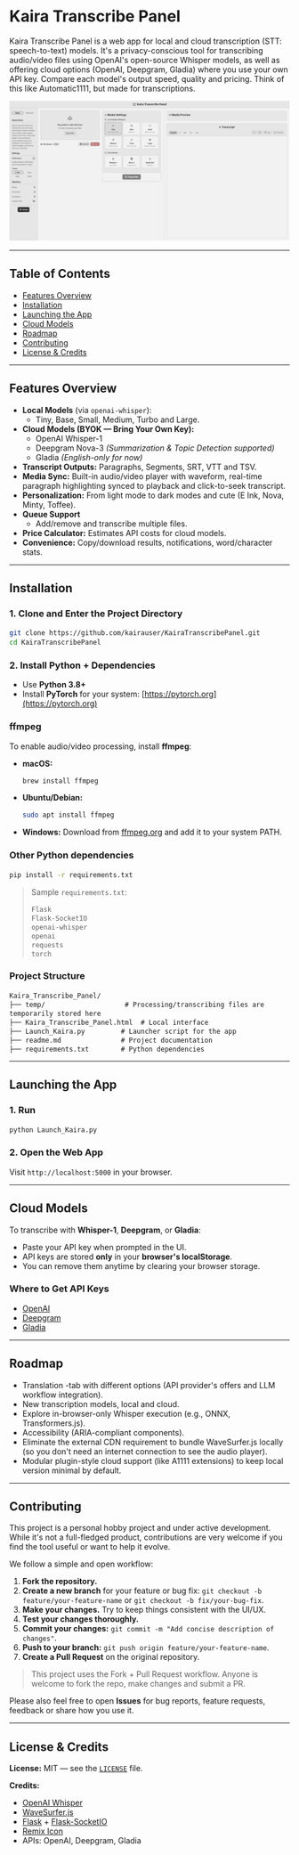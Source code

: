 # Kaira Transcribe Panel

Kaira Transcribe Panel is a web app for local and cloud transcription (STT: speech-to-text) models. It's a privacy-conscious tool for transcribing audio/video files using OpenAI's open-source Whisper models, as well as offering cloud options (OpenAI, Deepgram, Gladia) where you use your own API key. Compare each model's output speed, quality and pricing. Think of this like Automatic1111, but made for transcriptions.

![Kaira Screenshot](https://github.com/LandoNikko/Kaira-Transcribe-Panel/blob/main/Kaira_Homescreen.jpg?raw=true)

---

## Table of Contents

- [Features Overview](#features-overview)
- [Installation](#installation)
- [Launching the App](#launching-the-app)
- [Cloud Models](#cloud-models)
- [Roadmap](#roadmap)
- [Contributing](#contributing)
- [License & Credits](#license--credits)

---

## Features Overview

- **Local Models** (via `openai-whisper`):
  - Tiny, Base, Small, Medium, Turbo and Large.
- **Cloud Models (BYOK — Bring Your Own Key):**
  - OpenAI Whisper-1
  - Deepgram Nova-3 *(Summarization & Topic Detection supported)*
  - Gladia *(English-only for now)*
- **Transcript Outputs:** Paragraphs, Segments, SRT, VTT and TSV.
- **Media Sync:** Built-in audio/video player with waveform, real-time paragraph highlighting synced to playback and click-to-seek transcript.
- **Personalization:** From light mode to dark modes and cute (E Ink, Nova, Minty, Toffee).
- **Queue Support**
  - Add/remove and transcribe multiple files.
- **Price Calculator:** Estimates API costs for cloud models.
- **Convenience:** Copy/download results, notifications, word/character stats.

---

## Installation

### 1. Clone and Enter the Project Directory

```bash
git clone https://github.com/kairauser/KairaTranscribePanel.git
cd KairaTranscribePanel
```

### 2. Install Python + Dependencies

- Use **Python 3.8+**
- Install **PyTorch** for your system: [https://pytorch.org](https://pytorch.org)

### ffmpeg

To enable audio/video processing, install **ffmpeg**:

- **macOS:**
  ```bash
  brew install ffmpeg
  ```
- **Ubuntu/Debian:**
  ```bash
  sudo apt install ffmpeg
  ```
- **Windows:**
  Download from [ffmpeg.org](https://ffmpeg.org/download.html) and add it to your system PATH.

### Other Python dependencies

```bash
pip install -r requirements.txt
```

> Sample `requirements.txt`:
> ```
> Flask
> Flask-SocketIO
> openai-whisper
> openai
> requests
> torch
> ```

### Project Structure

```
Kaira_Transcribe_Panel/
├── temp/                    # Processing/transcribing files are temporarily stored here
├── Kaira_Transcribe_Panel.html  # Local interface
├── Launch_Kaira.py         # Launcher script for the app
├── readme.md               # Project documentation
├── requirements.txt        # Python dependencies
```

---

## Launching the App

### 1. Run

```bash
python Launch_Kaira.py
```

### 2. Open the Web App

Visit `http://localhost:5000` in your browser.

---

## Cloud Models

To transcribe with **Whisper-1**, **Deepgram**, or **Gladia**:

- Paste your API key when prompted in the UI.
- API keys are stored **only** in your **browser's localStorage**.
- You can remove them anytime by clearing your browser storage.

### Where to Get API Keys

- [OpenAI](https://platform.openai.com/account/api-keys)
- [Deepgram](https://console.deepgram.com/signup)
- [Gladia](https://gladia.io)

---

## Roadmap

- Translation -tab with different options (API provider's offers and LLM workflow integration).
- New transcription models, local and cloud.
- Explore in-browser-only Whisper execution (e.g., ONNX, Transformers.js).
- Accessibility (ARIA-compliant components).
- Eliminate the external CDN requirement to bundle WaveSurfer.js locally (so you don't need an internet connection to see the audio player).
- Modular plugin-style cloud support (like A1111 extensions) to keep local version minimal by default.

---

## Contributing

This project is a personal hobby project and under active development. While it's not a full-fledged product, contributions are very welcome if you find the tool useful or want to help it evolve.

We follow a simple and open workflow:

1. **Fork the repository.**
2. **Create a new branch** for your feature or bug fix: `git checkout -b feature/your-feature-name` or `git checkout -b fix/your-bug-fix`.
3. **Make your changes.** Try to keep things consistent with the UI/UX.
4. **Test your changes thoroughly.**
5. **Commit your changes:** `git commit -m "Add concise description of changes"`.
6. **Push to your branch:** `git push origin feature/your-feature-name`.
7. **Create a Pull Request** on the original repository.

> This project uses the Fork + Pull Request workflow. Anyone is welcome to fork the repo, make changes and submit a PR.

Please also feel free to open **Issues** for bug reports, feature requests, feedback or share how you use it.

---

## License & Credits

**License:** MIT — see the [`LICENSE`](LICENSE) file.

**Credits:**

- [OpenAI Whisper](https://github.com/openai/whisper)
- [WaveSurfer.js](https://wavesurfer-js.org/)
- [Flask](https://flask.palletsprojects.com/) + [Flask-SocketIO](https://flask-socketio.readthedocs.io/)
- [Remix Icon](https://remixicon.com/)
- APIs: OpenAI, Deepgram, Gladia
